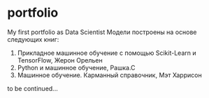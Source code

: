 # portfolio
My first portfolio as Data Scientist
Модели построены на основе следующих книг:
1. Прикладное машинное обучение с помощью Scikit-Learn и TensorFlow, Жерон Орельен
2. Python и машинное обучение, Рашка.С
3. Машинное обучение. Карманный справочник, Мэт Харрисон

to be continued...
